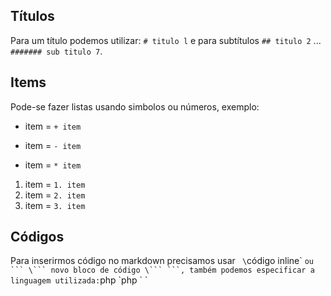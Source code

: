 ## Títulos
Para um título podemos utilizar:  ``` # titulo l ``` e para subtítulos ``` ## titulo 2 ``` ...
``` ####### sub titulo 7 ```.

## Items
Pode-se fazer listas usando simbolos ou números, exemplo:
+ item = ` + item `
- item = ` - item `
* item = ` * item `

1. item = ` 1. item `
2. item	= ` 2. item `
3. item = ` 3. item `


## Códigos

Para inserirmos código no markdown precisamos usar ` \`código inline\` ` ou ``` \``` novo bloco de código \``` ```, também podemos especificar a linguagem utilizada: `php \`php <?php ... ?>\` `
